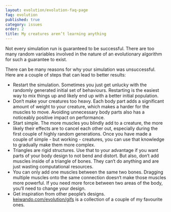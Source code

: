 ```yaml
---
layout: evolution/evolution-faq-page
faq: evolution
published: true
category: issues
order: 2
title: My creatures aren’t learning anything
---
```


Not every simulation run is guaranteed to be successful. There are too many random variables involved in the nature of an evolutionary algorithm for such a guarantee to exist. 

There can be many reasons for why your simulation was unsuccessful. Here are a couple of steps that can lead to better results:

* Restart the simulation. Sometimes you just get unlucky with the randomly generated initial set of behaviours. Restarting is the easiest way to mix things up and likely end up with a better initial population. 
* Don‘t make your creatures too heavy. Each body part adds a significant amount of weight to your creature, which makes a harder for the muscles to move. Avoiding unnecessary body parts also has a noticeably positive impact on performance. 
* Start simple. The more muscles you blindly add to a creature, the more likely their effects are to cancel each other out, especially during the first couple of highly random generations. Once you have made a couple of simple - but working - creatures, you can use that knowledge to gradually make them more complex. 
* Triangles are rigid structures. Use that to your advantage if you want parts of your body design to not bend and distort. But also, don‘t add muscles inside of a triangle of bones. They can‘t do anything and are just wasting computational resources. 
* You can only add one muscles between the same two bones. Dragging multiple muscles onto the same connection doesn‘t make those muscles more powerful. If you need more force between two areas of the body, you‘ll need to change your design.
* Get inspiration from other people’s designs. [keiwando.com/evolution/gifs](../../gifs) is a collection of a couple of my favourite ones. 